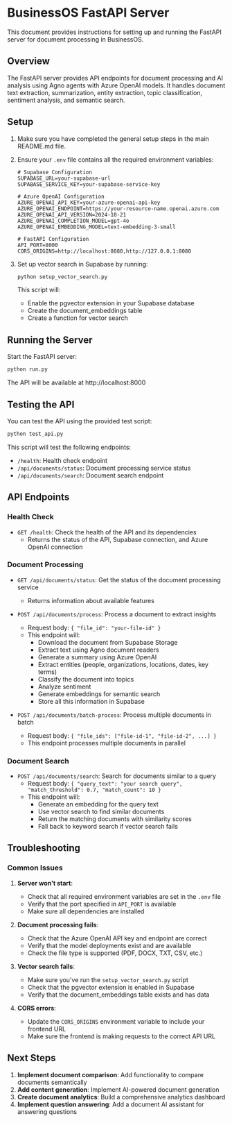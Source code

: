 # BusinessOS FastAPI Server

This document provides instructions for setting up and running the FastAPI server for document processing in BusinessOS.

## Overview

The FastAPI server provides API endpoints for document processing and AI analysis using Agno agents with Azure OpenAI models. It handles document text extraction, summarization, entity extraction, topic classification, sentiment analysis, and semantic search.

## Setup

1. Make sure you have completed the general setup steps in the main README.md file.

2. Ensure your `.env` file contains all the required environment variables:
   ```
   # Supabase Configuration
   SUPABASE_URL=your-supabase-url
   SUPABASE_SERVICE_KEY=your-supabase-service-key
   
   # Azure OpenAI Configuration
   AZURE_OPENAI_API_KEY=your-azure-openai-api-key
   AZURE_OPENAI_ENDPOINT=https://your-resource-name.openai.azure.com
   AZURE_OPENAI_API_VERSION=2024-10-21
   AZURE_OPENAI_COMPLETION_MODEL=gpt-4o
   AZURE_OPENAI_EMBEDDING_MODEL=text-embedding-3-small
   
   # FastAPI Configuration
   API_PORT=8000
   CORS_ORIGINS=http://localhost:8080,http://127.0.0.1:8080
   ```

3. Set up vector search in Supabase by running:
   ```bash
   python setup_vector_search.py
   ```
   This script will:
   - Enable the pgvector extension in your Supabase database
   - Create the document_embeddings table
   - Create a function for vector search

## Running the Server

Start the FastAPI server:
```bash
python run.py
```

The API will be available at http://localhost:8000

## Testing the API

You can test the API using the provided test script:
```bash
python test_api.py
```

This script will test the following endpoints:
- `/health`: Health check endpoint
- `/api/documents/status`: Document processing service status
- `/api/documents/search`: Document search endpoint

## API Endpoints

### Health Check

- `GET /health`: Check the health of the API and its dependencies
  - Returns the status of the API, Supabase connection, and Azure OpenAI connection

### Document Processing

- `GET /api/documents/status`: Get the status of the document processing service
  - Returns information about available features

- `POST /api/documents/process`: Process a document to extract insights
  - Request body: `{ "file_id": "your-file-id" }`
  - This endpoint will:
    - Download the document from Supabase Storage
    - Extract text using Agno document readers
    - Generate a summary using Azure OpenAI
    - Extract entities (people, organizations, locations, dates, key terms)
    - Classify the document into topics
    - Analyze sentiment
    - Generate embeddings for semantic search
    - Store all this information in Supabase

- `POST /api/documents/batch-process`: Process multiple documents in batch
  - Request body: `{ "file_ids": ["file-id-1", "file-id-2", ...] }`
  - This endpoint processes multiple documents in parallel

### Document Search

- `POST /api/documents/search`: Search for documents similar to a query
  - Request body: `{ "query_text": "your search query", "match_threshold": 0.7, "match_count": 10 }`
  - This endpoint will:
    - Generate an embedding for the query text
    - Use vector search to find similar documents
    - Return the matching documents with similarity scores
    - Fall back to keyword search if vector search fails

## Troubleshooting

### Common Issues

1. **Server won't start**:
   - Check that all required environment variables are set in the `.env` file
   - Verify that the port specified in `API_PORT` is available
   - Make sure all dependencies are installed

2. **Document processing fails**:
   - Check that the Azure OpenAI API key and endpoint are correct
   - Verify that the model deployments exist and are available
   - Check the file type is supported (PDF, DOCX, TXT, CSV, etc.)

3. **Vector search fails**:
   - Make sure you've run the `setup_vector_search.py` script
   - Check that the pgvector extension is enabled in Supabase
   - Verify that the document_embeddings table exists and has data

4. **CORS errors**:
   - Update the `CORS_ORIGINS` environment variable to include your frontend URL
   - Make sure the frontend is making requests to the correct API URL

## Next Steps

1. **Implement document comparison**: Add functionality to compare documents semantically
2. **Add content generation**: Implement AI-powered document generation
3. **Create document analytics**: Build a comprehensive analytics dashboard
4. **Implement question answering**: Add a document AI assistant for answering questions
